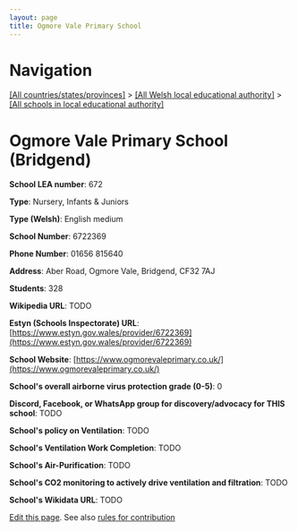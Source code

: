 ```yaml
---
layout: page
title: Ogmore Vale Primary School
---
```

# Navigation

[[All countries/states/provinces]](../../..) > [[All Welsh local educational authority]](../..) > [[All schools in local educational authority]](..)

# Ogmore Vale Primary School (Bridgend)

**School LEA number**: 672

**Type**: Nursery, Infants & Juniors

**Type (Welsh)**: English medium

**School Number**: 6722369

**Phone Number**: 01656 815640

**Address**: Aber Road, Ogmore Vale, Bridgend, CF32 7AJ

**Students**: 328

**Wikipedia URL**: TODO

**Estyn (Schools Inspectorate) URL**: [https://www.estyn.gov.wales/provider/6722369](https://www.estyn.gov.wales/provider/6722369)

**School Website**: [https://www.ogmorevaleprimary.co.uk/](https://www.ogmorevaleprimary.co.uk/)

**School's overall airborne virus protection grade (0-5)**: 0

**Discord, Facebook, or WhatsApp group for discovery/advocacy for THIS school**: TODO

**School's policy on Ventilation**: TODO

**School's Ventilation Work Completion**: TODO

**School's Air-Purification**: TODO

**School's CO2 monitoring to actively drive ventilation and filtration**: TODO

**School's Wikidata URL**: TODO




[Edit this page](https://github.com/VentilationProject/Wales/edit/prif/./Bridgend/Ogmore_Vale_Primary_School.md). See also [rules for contribution](../../../contribution-rules/)